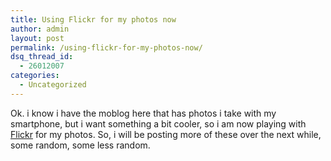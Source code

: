 ```yaml
---
title: Using Flickr for my photos now
author: admin
layout: post
permalink: /using-flickr-for-my-photos-now/
dsq_thread_id:
  - 26012007
categories:
  - Uncategorized
---
```

Ok. i know i have the moblog here that has photos i take with my smartphone, but i want something a bit cooler, so i am now playing with [Flickr][1] for my photos. So, i will be posting more of these over the next while, some random, some less random.

 [1]: http://www.flickr.com "Flickr"